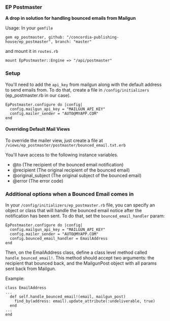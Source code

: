 ### EP Postmaster

**A drop in solution for handling bounced emails from Mailgun**

Usage: In your `gemfile`

`gem ep_postmaster, github: "/concordia-publishing-house/ep_postmaster", branch: "master"`

and mount it in `routes.rb`

`mount EpPostmaster::Engine => "/api/postmaster"`

### Setup

You'll need to add the `api_key` from mailgun along with the default address to send emails from. To do that, create a file in `/config/initializers` (ep_postmaster.rb in our case).

```
EpPostmaster.configure do |config|
  config.mailgun_api_key = "MAILGUN_API_KEY"
  config.mailer_sender = "AUTO@MYAPP.COM"
end
```

#### Overriding Default Mail Views

To override the mailer view, just create a file at `/views/ep_postmaster/postmaster/bounced_email.txt.erb`

You'll have access to the following instance variables.

* @to        (The recipient of the bounced email notification)
* @recipient (The original recipient of the bounced email)
* @original_subject (The original subject of the bounced email)
* @error      (The error code)

### Additional options when a Bounced Email comes in

In your `/config/initializers/ep_postmaster.rb` file, you can specify an object or class that will handle the bounced email notice after the notification has been sent. To do that, set the `bounced_email_handler` param:

```
EpPostmaster.configure do |config|
  config.mailgun_api_key = "MAILGUN_API_KEY"
  config.mailer_sender = "AUTO@MYAPP.COM"
  config.bounced_email_handler = EmailAddress
end
```

Then, on the EmailAddress class, define a class level method called `handle_bounced_email!`. This method should accept two arguments: the recipient that bounced back, and the MailgunPost object with all params sent back from Mailgun.

Example:

```
class EmailAddress
...
  def self.handle_bounced_email!(email, mailgun_post)
    find_by(address: email).update_attribute(:undeliverable, true)
  end
...
end
```
